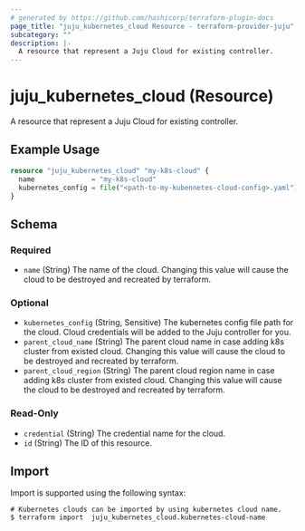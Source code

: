 ```yaml
---
# generated by https://github.com/hashicorp/terraform-plugin-docs
page_title: "juju_kubernetes_cloud Resource - terraform-provider-juju"
subcategory: ""
description: |-
  A resource that represent a Juju Cloud for existing controller.
---
```


# juju_kubernetes_cloud (Resource)

A resource that represent a Juju Cloud for existing controller.

## Example Usage

```terraform
resource "juju_kubernetes_cloud" "my-k8s-cloud" {
  name              = "my-k8s-cloud"
  kubernetes_config = file("<path-to-my-kubennetes-cloud-config>.yaml")
}
```

<!-- schema generated by tfplugindocs -->
## Schema

### Required

- `name` (String) The name of the cloud. Changing this value will cause the cloud to be destroyed and recreated by terraform.

### Optional

- `kubernetes_config` (String, Sensitive) The kubernetes config file path for the cloud. Cloud credentials will be added to the Juju controller for you.
- `parent_cloud_name` (String) The parent cloud name in case adding k8s cluster from existed cloud. Changing this value will cause the cloud to be destroyed and recreated by terraform.
- `parent_cloud_region` (String) The parent cloud region name in case adding k8s cluster from existed cloud. Changing this value will cause the cloud to be destroyed and recreated by terraform.

### Read-Only

- `credential` (String) The credential name for the cloud.
- `id` (String) The ID of this resource.

## Import

Import is supported using the following syntax:

```shell
# Kubernetes clouds can be imported by using kubernetes cloud name.
$ terraform import  juju_kubernetes_cloud.kubernetes-cloud-name
```
